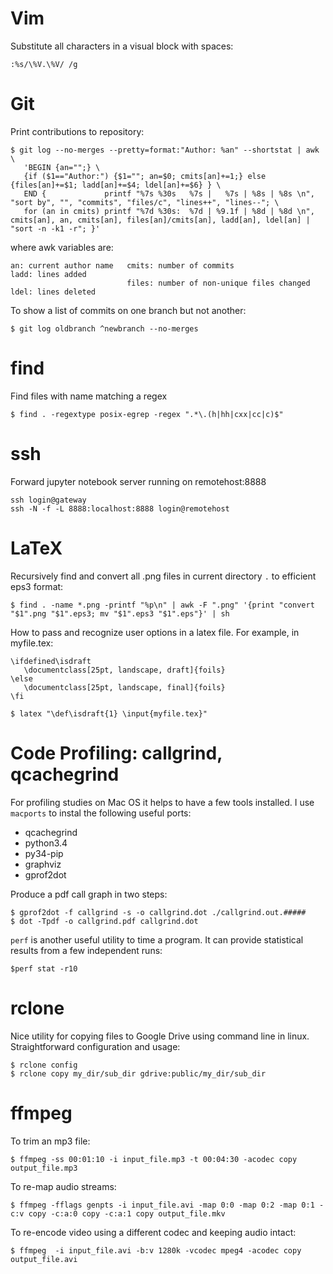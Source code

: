 Vim
===

Substitute all characters in a visual block with spaces:

    :%s/\%V.\%V/ /g


Git
===

Print contributions to repository:

    $ git log --no-merges --pretty=format:"Author: %an" --shortstat | awk \
       'BEGIN {an="";} \
       {if ($1=="Author:") {$1=""; an=$0; cmits[an]+=1;} else {files[an]+=$1; ladd[an]+=$4; ldel[an]+=$6} } \
       END {             printf "%7s %30s   %7s |   %7s | %8s | %8s \n", "sort by", "", "commits", "files/c", "lines++", "lines--"; \
       for (an in cmits) printf "%7d %30s:  %7d | %9.1f | %8d | %8d \n", cmits[an], an, cmits[an], files[an]/cmits[an], ladd[an], ldel[an] | "sort -n -k1 -r"; }'

where awk variables are:

    an: current author name   cmits: number of commits                    ladd: lines added
                              files: number of non-unique files changed   ldel: lines deleted

To show a list of commits on one branch but not another:

    $ git log oldbranch ^newbranch --no-merges


find
====

Find files with name matching a regex

    $ find . -regextype posix-egrep -regex ".*\.(h|hh|cxx|cc|c)$"


ssh
===

Forward jupyter notebook server running on remotehost:8888

    ssh login@gateway
    ssh -N -f -L 8888:localhost:8888 login@remotehost


LaTeX
=====

Recursively find and convert all .png files in current directory `.` to
efficient eps3 format:

    $ find . -name *.png -printf "%p\n" | awk -F ".png" '{print "convert "$1".png "$1".eps3; mv "$1".eps3 "$1".eps"}' | sh

How to pass and recognize user options in a latex file. For example, in myfile.tex:

    \ifdefined\isdraft
       \documentclass[25pt, landscape, draft]{foils}
    \else
       \documentclass[25pt, landscape, final]{foils}
    \fi

    $ latex "\def\isdraft{1} \input{myfile.tex}"


Code Profiling: callgrind, qcachegrind
======================================

For profiling studies on Mac OS it helps to have a few tools installed. I use
`macports` to instal the following useful ports:

* qcachegrind
* python3.4
* py34-pip
* graphviz
* gprof2dot

Produce a pdf call graph in two steps:

    $ gprof2dot -f callgrind -s -o callgrind.dot ./callgrind.out.#####
    $ dot -Tpdf -o callgrind.pdf callgrind.dot

`perf` is another useful utility to time a program. It can provide statistical
results from a few independent runs:

    $perf stat -r10


rclone
======

Nice utility for copying files to Google Drive using command line in linux.
Straightforward configuration and usage:

    $ rclone config
    $ rclone copy my_dir/sub_dir gdrive:public/my_dir/sub_dir


ffmpeg
======

To trim an mp3 file:

    $ ffmpeg -ss 00:01:10 -i input_file.mp3 -t 00:04:30 -acodec copy output_file.mp3

To re-map audio streams:

    $ ffmpeg -fflags genpts -i input_file.avi -map 0:0 -map 0:2 -map 0:1 -c:v copy -c:a:0 copy -c:a:1 copy output_file.mkv

To re-encode video using a different codec and keeping audio intact:

    $ ffmpeg  -i input_file.avi -b:v 1280k -vcodec mpeg4 -acodec copy output_file.avi
